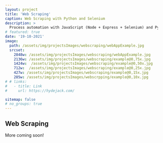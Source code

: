 ```yaml
---
layout: project
title: 'Web Scraping'
caption: Web Scraping with Python and Selenium
description: >
  Process automation with JavaScript (Node + Express + Selenium) and Python (Selenium)
# featured: true
date: '19-10-2021'
image: 
  path: /assets/img/projectsImages/webscraping/webAppExample.jpg
  srcset: 
    2848w: /assets/img/projectsImages/webscraping/webAppExample.jpg
    2136w: /assets/img/projectsImages/webscraping/example@0,75x.jpg
    1424w:  /assets/img/projectsImages/webscraping/example@0,50x.jpg
    712w:  /assets/img/projectsImages/webscraping/example@0,25x.jpg
    427w: /assets/img/projectsImages/webscraping/example@0,15x.jpg
    285w: /assets/img/projectsImages/webscrpping/example@0,10x.jpg
# # links:
#   - title: Link
#     url: https://hydejack.com/

sitemap: false
# no_groups: true
---
```


## Web Scraping

More coming soon!
